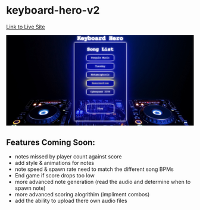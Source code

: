 # keyboard-hero-v2

[Link to Live Site](https://asbaxter.github.io/keyboard-hero-v2/)

![alt text](./public/assets/images/menu-screenshot.png)

## Features Coming Soon:
- notes missed by player count against score
- add style & animations for notes
- note speed & spawn rate need to match the different song BPMs
- End game if score drops too low
- more advanced note generation (read the audio and determine when to spawn note) 
- more advanced scoring alogrithim (impliment combos)
- add the ability to upload there own audio files